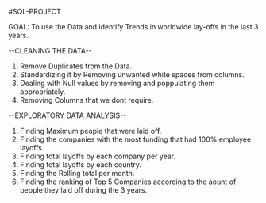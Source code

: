 #SQL-PROJECT 

GOAL: To use the Data and identify Trends in worldwide lay-offs in the last 3 years.

--CLEANING THE DATA--

   1. Remove Duplicates from the Data.
   2. Standardizing it by Removing unwanted white spaces from columns.
   3. Dealing with Null values by removing and poppulating them appropriately.
   4. Removing Columns that we dont require.

--EXPLORATORY DATA ANALYSIS--

   1. Finding Maximum people that were laid off.
   2. Finding the companies with the most funding that had 100% employee layoffs.
   3. Finding total layoffs by each company per year.
   4. Finding total layoffs by each country.
   5. Finding the Rolling total per month.
   6. Finding the ranking of Top 5 Companies according to the aount of people they laid off during the 3 years.
   

